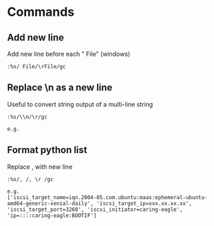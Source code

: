 # Commands
## Add new line
Add new line before each " File" (windows)
```
:%s/ File/\rFile/gc
```

## Replace \n as a new line
Useful to convert string output of a multi-line string 
```
:%s/\\n/\r/gc 

e.g.

```

## Format python list
Replace , with new line
```
:%s/, /, \r /gc

e.g.
['iscsi_target_name=iqn.2004-05.com.ubuntu:maas:ephemeral-ubuntu-amd64-generic-xenial-daily', 'iscsi_target_ip=xxx.xx.xx.xx', 'iscsi_target_port=3260', 'iscsi_initiator=caring-eagle', 'ip=::::caring-eagle:BOOTIF']
```
